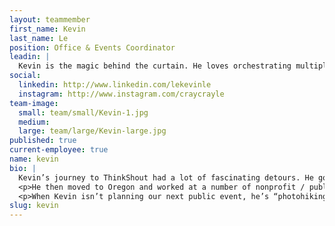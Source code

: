 ```yaml
---
layout: teammember
first_name: Kevin
last_name: Le
position: Office & Events Coordinator
leadin: |
  Kevin is the magic behind the curtain. He loves orchestrating multiple pieces at once to create the perfect workshop, conference, or office celebration; which makes him the perfect fit as our Office & Events Coordinator.
social:
  linkedin: http://www.linkedin.com/lekevinle
  instagram: http://www.instagram.com/craycrayle
team-image:
  small: team/small/Kevin-1.jpg
  medium:
  large: team/large/Kevin-large.jpg
published: true
current-employee: true
name: kevin
bio: |
  Kevin’s journey to ThinkShout had a lot of fascinating detours. He got a degree in marine biology from UC Santa Barbara, acquiring a plethora of lab skills and scuba diving experience. Shortly afterwards he moved to the hospitality industry working at a resort in Guam and had a lot of customer service experience teaching guests the art of vacationing on a US territory. He then took a sharp pivot and went to work for the state of California managing power plant projects and coordinating stakeholder meetings for solar power plant projects, that were being funded by the Obama administration. This work piqued his interest in land conservation policy, driving him to obtain a Master’s Degree in Environmental Policy from the University of Michigan.
  <p>He then moved to Oregon and worked at a number of nonprofit / public sector jobs managing offices, events, and equity programs; not to mention assembling workshops and putting on conferences -- some spanning multiple days and over 1,000 attendees.
  <p>When Kevin isn’t planning our next public event, he’s “photohiking” (aka going on stupendous hikes at crazy hours of the day to get _that_ photo), experimenting new food recipes, or binge watching food reality tv (something has to fuel all that hiking, right?).
slug: kevin
---
```

